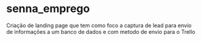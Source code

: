 # senna_emprego
Criação de landing page que tem como foco a captura de lead para envio de informações a um banco de dados e com metodo de envio para o Trello
